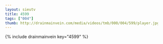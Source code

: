 ```yaml
--- 
layout: sieutv
title: 4599
tags: ["004"]
thumb: http://drainmainvein.com/media/videos/tmb/000/004/599/player.jpg
---
```

{% include drainmainvein key="4599" %} 
